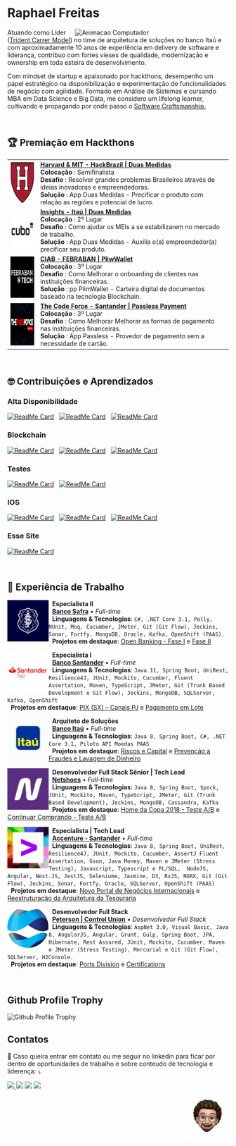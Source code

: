 
<h1>Raphael Freitas</h1>

<img src="https://raw.githubusercontent.com/MicaelliMedeiros/micaellimedeiros/master/image/computer-illustration.png" min-width="350" max-width="350" width="350px" align="right" alt="Animacao Computador">

<p align="left"> 
  Atuando como Líder (<a href="https://www.thekua.com/atwork/2019/02/the-trident-model-of-career-development/">Trident Carrer Model</a>) no time de arquitetura de soluções no banco Itaú e com aproximadamente 10 anos de experiência em delivery de software e liderança, contribuo com fortes vieses de qualidade, modernização e ownership em toda esteira de desenvolvimento. 
</p>

<p align="left">
  Com mindset de startup e apaixonado por hackthons, desempenho um papel estratégico na disponibilização e experimentação de funcionalidades de negócio com agilidade.
  Formado em Análise de Sistemas e cursando MBA em Data Science e Big Data, me considero um lifelong learner, cultivando e propagando por onde passo o <a href="https://bytesdontbite.com/2010/10/18/o-que-e-software-craftsmanship/">Software Craftsmanship.</a>
</p>

<br>

<h2>🏆 Premiação em Hackthons</h2>

<table>
  
  <tr>
    <td>
      <img align="justify" height="95px" width="94px" alt="Harvard Logo" src="./assets/images/harvard-logo.png"/>
    </td>
    <td>
      <a href="https://www.hackbrazil.com/"> <b> Harvard & MIT - HackBrazil | Duas Medidas </b> </a> <br /> 
      <b> Colocação </b>: Semifinalista <br />
      <b>Desafio </b>: Resolver grandes problemas Brasileiros através de ideias inovadoras e empreendedoras. <br /> 
      <b>Solução </b>: App Duas Medidas - Precificar o produto com relação as regiões e potencial de lucro. 
    </td>
  </tr>
  
  <tr>
    <td>
      <img align="justify" height="94px" width="94px" alt="Cubo Itau Logo" src="./assets/images/cubo-logo.png"/>
    </td>
    <td>
      <a href="https://revistapegn.globo.com/Startups/noticia/2018/08/3-startups-com-solucoes-inovadoras-para-os-meis.html"> <b> Insights - Itaú | Duas Medidas </b> </a> <br /> 
      <b> Colocação </b>: 2º Lugar<br />
      <b>Desafio </b>: Como ajudar os MEIs a se estabilizarem no mercado de trabalho. <br /> 
      <b>Solução </b>: App Duas Medidas - Auxília o(a) empreendedor(a) precificar seu produto.
    </td>
  </tr>

  <tr>
    <td>
      <img align="justify" height="94px" width="94px" alt="Febraban Logo" src="./assets/images/febraban-logo.jpeg"/>
    </td>
    <td>
      <a href="https://www.febrabantech.com/evento/febrabantech2022"> <b> CIAB - FEBRABAN | PliwWallet </b> </a> <br /> 
      <b> Colocação </b>: 3º Lugar <br />
      <b>Desafio </b>: Como Melhorar o onboarding de clientes nas instituições financeiras. <br /> 
      <b>Solução </b>: pp PlimWallet - Carteira digital de documentos baseado na tecnologia Blockchain.
    </td>
  </tr>

  <tr>
    <td>
      <img align="justify" height="96px" width="94px" alt="Code Force Santander Logo" src="./assets/images/code-force-logo.png"/>
    </td>
    <td>
      <a href="https://www.conexaofintech.com.br/fintech/banco-santander-code-force/"> <b> The Code Force - Santander | Passless Payment </b></a><br /> 
      <b>Colocação </b>: 3º Lugar <br />
      <b>Desafio </b>: Como Melhorar Melhorar as formas de pagamento nas instituições financeiras. <br /> 
      <b>Solução </b>: App Passless - Provedor de pagamento sem a necessidade de cartão. 
    </td>
  </tr>

</table>

<br>

<h2>🤓 Contribuições e Aprendizados</h2>

<h3>Alta Disponibilidade</h3>

[![ReadMe Card](https://github-readme-stats.vercel.app/api/pin/?username=jraphadev&repo=canary-deployment)](https://github.com/jraphadev/canary-deployment) &nbsp; 
[![ReadMe Card](https://github-readme-stats.vercel.app/api/pin/?username=jraphadev&repo=blue-green-deployment)](https://github.com/jraphadev/blue-green-deployment) &nbsp; 
[![ReadMe Card](https://github-readme-stats.vercel.app/api/pin/?username=jraphadev&repo=resilience-pattern)](https://github.com/jraphadev/resilience-pattern) &nbsp; 

<h3>Blockchain</h3>

[![ReadMe Card](https://github-readme-stats.vercel.app/api/pin/?username=jraphadev&repo=itau-openhouse-token)](https://github.com/jraphadev/itau-openhouse-token) &nbsp; 
[![ReadMe Card](https://github-readme-stats.vercel.app/api/pin/?username=jraphadev&repo=voting-blockchain-testrcp)](https://github.com/jraphadev/voting-blockchain-testrcp) &nbsp; 
[![ReadMe Card](https://github-readme-stats.vercel.app/api/pin/?username=jraphadev&repo=openhouse-nft)](https://github.com/jraphadev/openhouse-nft) &nbsp; 

<h3>Testes</h3>

[![ReadMe Card](https://github-readme-stats.vercel.app/api/pin/?username=jraphadev&repo=spock-groovy-java)](https://github.com/jraphadev/spock-groovy-java) &nbsp; 
[![ReadMe Card](https://github-readme-stats.vercel.app/api/pin/?username=jraphadev&repo=acceptance-test)](https://github.com/jraphadev/acceptance-test) &nbsp; 

<h3>IOS</h3>

[![ReadMe Card](https://github-readme-stats.vercel.app/api/pin/?username=jraphadev&repo=sorteio-frases-diarias)](https://github.com/jraphadev/sorteio-frases-diarias) &nbsp; 
[![ReadMe Card](https://github-readme-stats.vercel.app/api/pin/?username=jraphadev&repo=calculo-idade-cachorro)](https://github.com/jraphadev/calculo-idade-cachorro) &nbsp; 
[![ReadMe Card](https://github-readme-stats.vercel.app/api/pin/?username=jraphadev&repo=eggplant-brownie-ios)](https://github.com/jraphadev/eggplant-brownie-ios) &nbsp; 

<h3>Esse Site</h3>

[![ReadMe Card](https://github-readme-stats.vercel.app/api/pin/?username=jraphadev&repo=jRaphaDev.github.io)](https://github.com/jraphadev/jRaphaDev.github.io) &nbsp; 

<br>


<h2>👔 Experiência de Trabalho</h2>

[<img align="left" height="94px" width="94px" max-width="94px" max-height="94px" alt="Safra" src="./assets/images/safra-logo.jpeg"/>](https://www.safra.com.br/) 
&nbsp; **Especialista II** \
&nbsp; [**Banco Safra**](https://www.safra.com.br/) • _Full-time_ \
&nbsp; **Linguagens & Tecnologias**: `C#, .NET Core 3.1, Polly, NUnit, Moq, Cucumber, JMeter, Git (Git Flow), Jeckins, Sonar, Fortfy, MongoDB, Oracle, Kafka, OpenShift (PAAS). ` \
&nbsp; **Projetos em destaque**: [Open Banking - Fase I](https://openbanking-brasil.github.io/areadesenvolvedor/#fase-1-apis-do-open-banking-brasil) e [Fase II](https://openbanking-brasil.github.io/areadesenvolvedor/#fase-2-apis-do-open-banking-brasil)

[<img align="left" height="94px" width="94px" max-width="94px" max-height="94px" alt="Santander" src="./assets/images/santander-logo.jpeg"/>](https://www.santander.com.br/)
&nbsp; **Especialista I** \
&nbsp; [**Banco Santander**](https://www.santander.com.br/) • _Full-time_  \
&nbsp; **Linguagens & Tecnologias**: `Java 11, Spring Boot, UniRest, Resilience4J, JUnit, Mockito, Cucumber, Fluent Assertation, Maven, TypeScript, JMeter, Git (Trunk Based Development e Git Flow), Jeckins, MongoDB, SQLServer, Kafka, OpenShift `\
&nbsp; **Projetos em destaque**: [PIX (SX) – Canais PJ](https://www.santander.com.br/banco/sx) e [Pagamento em Lote](https://www.santander.com.br/servicos-financeiros/solucoes-de-pagamento/pagamento-a-fornecedores)

[<img align="left" height="94px" width="94px" max-width="94px" max-height="94px" alt="Santander" src="./assets/images/itau-logo.jpeg"/>](https://www.itau.com.br/)
&nbsp; **Arquiteto de Soluções** \
&nbsp; [**Banco Itaú**](https://www.itau.com.br/) • _Full-time_  \
&nbsp; **Linguagens & Tecnologias**: `Java 8, Spring Boot, C#, .NET Core 3.1, Piloto API Moedas PAAS`\
&nbsp; **Projetos em destaque**: [Riscos e Capital](#) e [Prevenção a Fraudes e Lavagem de Dinheiro](#)

[<img align="left" height="94px" width="94px" max-width="94px" max-height="94px" alt="Santander" src="./assets/images/netshoes-logo.jpeg"/>](https://www.netshoes.com.br/)
&nbsp; **Desenvolvedor Full Stack Sênior | Tech Lead** \
&nbsp; [**Netshoes**](https://www.netshoes.com.br/) • _Full-time_  \
&nbsp; **Linguagens & Tecnologias**: `Java 8, Spring Boot, Spock, JUnit, Mockito, Maven, TypeScript, JMeter, Git (Trunk Based Development), Jeckins, MongoDB, Cassandra, Kafka `\
&nbsp; **Projetos em destaque**: [Home da Copa 2018 - Teste A/B](#) e [Continuar Comprando - Teste A/B](#)

[<img align="left" height="94px" width="94px" max-width="94px" max-height="94px" alt="Santander" src="./assets/images/acc-logo.jpeg"/>](https://www.accenture.com/)
&nbsp; **Especialista | Tech Lead** \
&nbsp; [**Accenture - Santander**](https://www.accenture.com/) • _Full-time_  \
&nbsp; **Linguagens & Tecnologias**: `Java 8, Spring Boot, UniRest, Resilience4J, JUnit, Mockito, Cucumber, AssertJ Fluent Assertation, Gson, Java Money, Maven e JMeter (Stress Testing), Javascript, Typescript e PL/SQL,  NodeJS, Angular, Nest.JS, JestJS, Seleniume, Jasmine, D3, RxJS, NGRX, Git (Git Flow), Jeckins, Sonar, Fortfy, Oracle, SQLServer, OpenShift (PAAS)`\
&nbsp; **Projetos em destaque**: [Novo Portal de Negócios Internacionais](https://www.santander.com.br/comercio-exterior-e-cambio/portal-de-negocios-internacionais) e [Reestruturação da Arquitetura da Tesouraria](#)


[<img align="left" height="94px" width="94px" max-width="94px" max-height="94px" alt="Santander" src="./assets/images/peterson-control-logo.png"/>](https://www.petersoncontrolunion.com/)
&nbsp; **Desenvolvedor Full Stack** \
&nbsp; [**Peterson | Control Union**](https://www.petersoncontrolunion.com/) • _Desenvolvedor Full Stack_  \
&nbsp; **Linguagens & Tecnologias**: `AspNet 3.0, Visual Basic, Java 8, AngularJS, Angular, Grunt, Gulp, Spring Boot, JPA, Hibernate, Rest Assured, JUnit, Mockito, Cucumber, Maven e JMeter (Stress Testing), Mercurial e Git (Git Flow), SQLServer, H2Console. `\
&nbsp; **Projetos em destaque**: [Ports Division](https://commoditylogistics.onepeterson.com/en) e [Certifications](https://certifications.controlunion.com/en)

<br>

<h2> Github Profile Trophy </h2>
<img alt="Github Profile Trophy" src="https://github-profile-trophy.vercel.app/?username=jRaphaDev&theme=nord&no-frame=true&margin-w=10&column=7" />

<br>

<h2>Contatos </h2>
<p align="left">

💌 Caso queira entrar em contato ou me seguir no linkedin para ficar por dentro de oportunidades de trabalho e sobre conteudo de tecnologia e liderença: ⤵️

</p>

<p align="left">

  <a href="https://github.com/jRaphaDev" alt="Github">
  <img src="https://badgen.net/badge/icon/@JRaphaDev?icon=github&label" /> </a>

  <a href="https://twitter.com/jraphadeveloper" alt="Twitter">
  <img src="https://img.shields.io/badge/-Twitter-1ca0f1?style=flat-square&labelColor=1ca0f1&logo=twitter&logoColor=white&link=https://twitter.com/jraphadeveloper" /></a>

  <a href="https://www.linkedin.com/in/raphael-freitas-santos/" alt="Linkedin">
  <img src="https://img.shields.io/badge/-Linkedin-0e76a8?style=flat-square&logo=Linkedin&logoColor=white&link=https://www.linkedin.com/in/raphael-freitas-santos/" /></a>

  <a href="https://mail.google.com/mail/?view=cm&fs=1&tf=1&to=raphael.freitas.pessoal@gmail.com" alt="Gmail">
  <img src="https://img.shields.io/badge/-Gmail-FF0000?style=flat-square&labelColor=FF0000&logo=gmail&logoColor=white&link=https://mail.google.com/mail/?view=cm&fs=1&tf=1&to=raphael.freitas.pessoal@gmail.com" /></a>


</p>  

<p align="right">

  <img src="./assets/images/rapha-emoji.png" align="right" min-width="100px" max-width="100px" width="100px" alt="Emoji Raphael">

</p>
